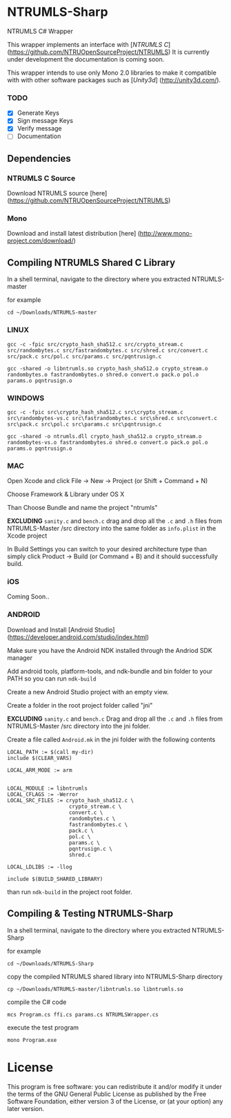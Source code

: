# NTRUMLS-Sharp
NTRUMLS C# Wrapper

This wrapper implements an interface with [*NTRUMLS C*] (https://github.com/NTRUOpenSourceProject/NTRUMLS) It is currently under development the documentation is coming soon.

This wrapper intends to use only Mono 2.0  libraries to make it compatible with with other software packages such as [*Unity3d*] (http://unity3d.com/).   

### TODO
- [x] Generate Keys
- [x] Sign message Keys
- [x] Verify message
- [ ] Documentation

## Dependencies

### NTRUMLS C Source

Download NTRUMLS source [here] (https://github.com/NTRUOpenSourceProject/NTRUMLS)

### Mono

Download and install latest distribution [here] (http://www.mono-project.com/download/)

## Compiling NTRUMLS Shared C Library

In a shell terminal, navigate to the directory where you extracted NTRUMLS-master

for example

`cd ~/Downloads/NTRUMLS-master`

### LINUX
`gcc -c -fpic src/crypto_hash_sha512.c src/crypto_stream.c src/randombytes.c src/fastrandombytes.c src/shred.c src/convert.c src/pack.c src/pol.c src/params.c src/pqntrusign.c`

`gcc -shared -o libntrumls.so crypto_hash_sha512.o crypto_stream.o randombytes.o fastrandombytes.o shred.o convert.o pack.o pol.o params.o pqntrusign.o`

### WINDOWS
`gcc -c -fpic src\crypto_hash_sha512.c src\crypto_stream.c src\randombytes-vs.c src\fastrandombytes.c src\shred.c src\convert.c src\pack.c src\pol.c src\params.c src\pqntrusign.c`

`gcc -shared -o ntrumls.dll crypto_hash_sha512.o crypto_stream.o randombytes-vs.o fastrandombytes.o shred.o convert.o pack.o pol.o params.o pqntrusign.o`

### MAC
Open Xcode and click File -> New -> Project (or Shift + Command + N)

Choose Framework & Library under OS X

Than Choose Bundle and name the project "ntrumls"

__EXCLUDING__  `sanity.c` and `bench.c` drag and drop all the `.c` and `.h` files from NTRUMLS-Master /src directory into the same folder as `info.plist` in the Xcode project

In Build Settings you can switch to your desired architecture type than simply click Product -> Build (or Command + B) and it should successfully build.

### iOS

Coming Soon..

### ANDROID

Download and Install [Android Studio] (https://developer.android.com/studio/index.html)

Make sure you have the Android NDK installed through the Andriod SDK manager

Add android tools, platform-tools, and ndk-bundle and bin folder to your PATH so you can run `ndk-build`

Create a new Android Studio project with an empty view.

Create a folder in the root project folder called "jni"

__EXCLUDING__  `sanity.c` and `bench.c` Drag and drop all the `.c` and `.h` files from NTRUMLS-Master /src directory into the jni folder.

Create a file called `Android.mk` in the jni folder with the following contents
~~~
LOCAL_PATH := $(call my-dir)
include $(CLEAR_VARS)

LOCAL_ARM_MODE := arm


LOCAL_MODULE := libntrumls
LOCAL_CFLAGS := -Werror
LOCAL_SRC_FILES := crypto_hash_sha512.c \
                    crypto_stream.c \
                    convert.c \
                    randombytes.c \
                    fastrandombytes.c \
                    pack.c \
                    pol.c \
                    params.c \
                    pqntrusign.c \
                    shred.c

LOCAL_LDLIBS := -llog

include $(BUILD_SHARED_LIBRARY)
~~~

than run `ndk-build` in the project root folder.

## Compiling & Testing NTRUMLS-Sharp

In a shell terminal, navigate to the directory where you extracted NTRUMLS-Sharp

for example

`cd ~/Downloads/NTRUMLS-Sharp`

copy the compiled NTRUMLS shared library into NTRUMLS-Sharp directory

`cp ~/Downloads/NTRUMLS-master/libntrumls.so libntrumls.so`

compile the C# code

`mcs Program.cs ffi.cs params.cs NTRUMLSWrapper.cs`

execute the test program

`mono Program.exe`



# License

This program is free software: you can redistribute it and/or modify it under the terms of the GNU General Public License as published by the Free Software Foundation, either version 3 of the License, or (at your option) any later version.
